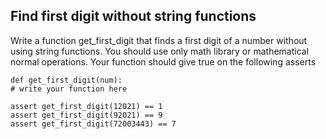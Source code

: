 ##  Find first digit without string functions

Write a function get_first_digit that finds a first digit of a number without using string functions. 
You should use only math library or mathematical normal operations.
Your function should give true on the following asserts

	def get_first_digit(num):
	# write your function here

	assert get_first_digit(12021) == 1
	assert get_first_digit(92021) == 9
	assert get_first_digit(72003443) == 7
